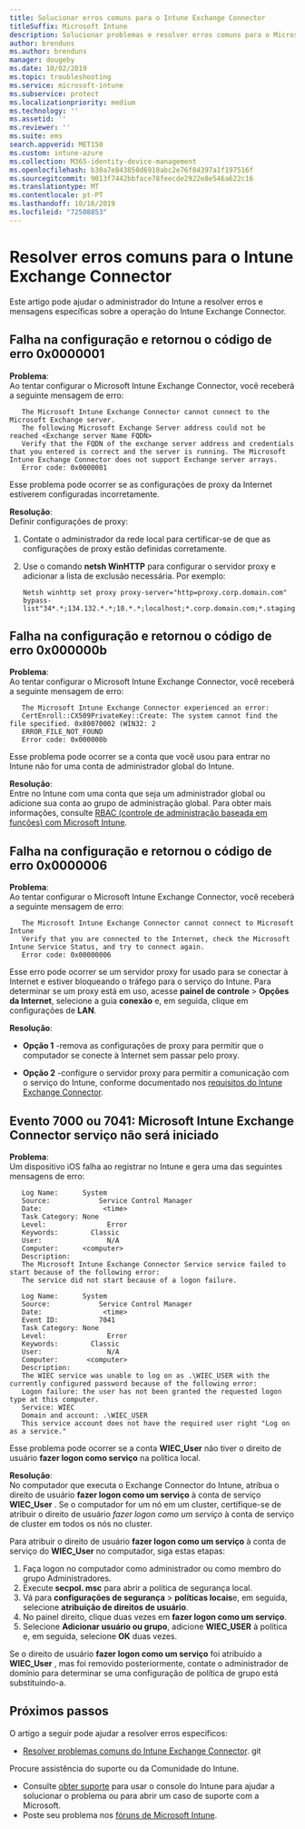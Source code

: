 ```yaml
---
title: Solucionar erros comuns para o Intune Exchange Connector
titleSuffix: Microsoft Intune
description: Solucionar problemas e resolver erros comuns para o Microsoft Intune Exchange Connector local
author: brenduns
ms.author: brenduns
manager: dougeby
ms.date: 10/02/2019
ms.topic: troubleshooting
ms.service: microsoft-intune
ms.subservice: protect
ms.localizationpriority: medium
ms.technology: ''
ms.assetid: ''
ms.reviewer: ''
ms.suite: ems
search.appverid: MET150
ms.custom: intune-azure
ms.collection: M365-identity-device-management
ms.openlocfilehash: b30a7e843850d6918abc2e76f84397a1f197516f
ms.sourcegitcommit: 9013f7442bbface78feecde2922e8e546a622c16
ms.translationtype: MT
ms.contentlocale: pt-PT
ms.lasthandoff: 10/16/2019
ms.locfileid: "72508853"
---
```

# <a name="resolve-common-errors-for-the-intune-exchange-connector"></a>Resolver erros comuns para o Intune Exchange Connector

Este artigo pode ajudar o administrador do Intune a resolver erros e mensagens específicas sobre a operação do Intune Exchange Connector.  

## <a name="configuration-failed-and-returned-error-code-0x0000001"></a>Falha na configuração e retornou o código de erro 0x0000001

**Problema**:  
Ao tentar configurar o Microsoft Intune Exchange Connector, você receberá a seguinte mensagem de erro:

```
   The Microsoft Intune Exchange Connector cannot connect to the Microsoft Exchange server.  
   The following Microsoft Exchange Server address could not be reached <Exchange server Name FQDN>  
   Verify that the FQDN of the exchange server address and credentials that you entered is correct and the server is running. The Microsoft Intune Exchange Connector does not support Exchange server arrays.  
   Error code: 0x0000001  
```

Esse problema pode ocorrer se as configurações de proxy da Internet estiverem configuradas incorretamente.

**Resolução**:  
Definir configurações de proxy:
1. Contate o administrador da rede local para certificar-se de que as configurações de proxy estão definidas corretamente. 
2. Use o comando **netsh WinHTTP** para configurar o servidor proxy e adicionar a lista de exclusão necessária. Por exemplo:  

   ```
   Netsh winhttp set proxy proxy-server="http=proxy.corp.domain.com" bypass-list"34*.*;134.132.*.*;10.*.*;localhost;*.corp.domain.com;*.staging.domain.com"
   ```

## <a name="configuration-failed-and-returned-error-code-0x000000b"></a>Falha na configuração e retornou o código de erro 0x000000b   

**Problema**:  
Ao tentar configurar o Microsoft Intune Exchange Connector, você receberá a seguinte mensagem de erro:  

```
   The Microsoft Intune Exchange Connector experienced an error:  
   CertEnroll::CX509PrivateKey::Create: The system cannot find the file specified. 0x80070002 (WIN32: 2  
   ERROR_FILE_NOT_FOUND  
   Error code: 0x000000b  
```
Esse problema pode ocorrer se a conta que você usou para entrar no Intune não for uma conta de administrador global do Intune.

**Resolução**:  
Entre no Intune com uma conta que seja um administrador global ou adicione sua conta ao grupo de administração global. Para obter mais informações, consulte [RBAC (controle de administração baseada em funções) com Microsoft Intune](../fundamentals/role-based-access-control.md).

## <a name="configuration-failed-and-returned-error-code-0x0000006"></a>Falha na configuração e retornou o código de erro 0x0000006

**Problema**:  
Ao tentar configurar o Microsoft Intune Exchange Connector, você receberá a seguinte mensagem de erro:  

```  
   The Microsoft Intune Exchange Connector cannot connect to Microsoft Intune  
   Verify that you are connected to the Internet, check the Microsoft Intune Service Status, and try to connect again.  
   Error code: 0x00000006  
```  
Esse erro pode ocorrer se um servidor proxy for usado para se conectar à Internet e estiver bloqueando o tráfego para o serviço do Intune. Para determinar se um proxy está em uso, acesse **painel de controle** > **Opções da Internet**, selecione a guia **conexão** e, em seguida, clique em configurações de **LAN**.

**Resolução**:  

- **Opção 1** -remova as configurações de proxy para permitir que o computador se conecte à Internet sem passar pelo proxy.  

- **Opção 2** -configure o servidor proxy para permitir a comunicação com o serviço do Intune, conforme documentado nos [requisitos do Intune Exchange Connector](exchange-connector-install.md#intune-exchange-connector-requirements).



## <a name="event-7000-or-7041-microsoft-intune-exchange-connector-service-wont-start"></a>Evento 7000 ou 7041: Microsoft Intune Exchange Connector serviço não será iniciado

**Problema**:  
Um dispositivo iOS falha ao registrar no Intune e gera uma das seguintes mensagens de erro:  

```  
   Log Name:      System
   Source:            Service Control Manager
   Date:               <time>
   Task Category: None
   Level:               Error
   Keywords:        Classic
   User:                N/A
   Computer:      <computer>
   Description:
   The Microsoft Intune Exchange Connector Service service failed to start because of the following error:  
   The service did not start because of a logon failure.
```  

```  
   Log Name:      System
   Source:            Service Control Manager
   Date:               <time>
   Event ID:          7041
   Task Category: None
   Level:               Error   
   Keywords:        Classic
   User:                N/A
   Computer:       <computer>
   Description:
   The WIEC service was unable to log on as .\WIEC_USER with the currently configured password because of the following error:
   Logon failure: the user has not been granted the requested logon type at this computer.
   Service: WIEC
   Domain and account: .\WIEC_USER
   This service account does not have the required user right "Log on as a service."  
```
Esse problema pode ocorrer se a conta **WIEC_User** não tiver o direito de usuário **fazer logon como serviço** na política local.

**Resolução**:  
No computador que executa o Exchange Connector do Intune, atribua o direito de usuário **fazer logon como um serviço** à conta de serviço **WIEC_User** . Se o computador for um nó em um cluster, certifique-se de atribuir o direito de usuário *fazer logon como um serviço* à conta de serviço de cluster em todos os nós no cluster.  

Para atribuir o direito de usuário **fazer logon como um serviço** à conta de serviço do **WIEC_User** no computador, siga estas etapas:

1. Faça logon no computador como administrador ou como membro do grupo Administradores.
2. Execute **secpol. msc** para abrir a política de segurança local.
3. Vá para **configurações de segurança** > **políticas locais**e, em seguida, selecione **atribuição de direitos de usuário**.
4. No painel direito, clique duas vezes em **fazer logon como um serviço**.
5. Selecione **Adicionar usuário ou grupo**, adicione **WIEC_USER** à política e, em seguida, selecione **OK** duas vezes.

Se o direito de usuário **fazer logon como um serviço** foi atribuído a **WIEC_User** , mas foi removido posteriormente, contate o administrador de domínio para determinar se uma configuração de política de grupo está substituindo-a.  

## <a name="next-steps"></a>Próximos passos  

O artigo a seguir pode ajudar a resolver erros específicos:
- [Resolver problemas comuns do Intune Exchange Connector](troubleshoot-exchange-connector-common-problems.md). git 

Procure assistência do suporte ou da Comunidade do Intune.
- Consulte [obter suporte](../fundamentals/get-support.md) para usar o console do Intune para ajudar a solucionar o problema ou para abrir um caso de suporte com a Microsoft. 
- Poste seu problema nos [fóruns de Microsoft Intune](https://social.technet.microsoft.com/Forums/en-US/home?forum=microsoftintuneprod).  
